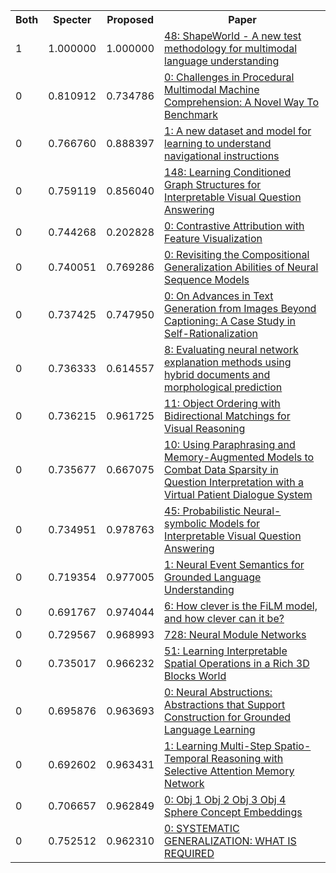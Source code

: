 <html><table><tr>
<th>Both</th>
<th>Specter</th>
<th>Proposed</th>
<th>Paper</th>
</tr>
<tr>
<td>1</td>
<td>1.000000</td>
<td>1.000000</td>
<td><a href="https://www.semanticscholar.org/paper/02218fcd3aece5a7bd19255d74b12f63dfa5c1a7">48: ShapeWorld - A new test methodology for multimodal language understanding</a></td>
</tr>
<tr>
<td>0</td>
<td>0.810912</td>
<td>0.734786</td>
<td><a href="https://www.semanticscholar.org/paper/49f802f99abf9595b79ece192ba1eb31c9c9ab8c">0: Challenges in Procedural Multimodal Machine Comprehension: A Novel Way To Benchmark</a></td>
</tr>
<tr>
<td>0</td>
<td>0.766760</td>
<td>0.888397</td>
<td><a href="https://www.semanticscholar.org/paper/6b4a24ee122cac55b3a8b6a1cf7080244cbdf4ba">1: A new dataset and model for learning to understand navigational instructions</a></td>
</tr>
<tr>
<td>0</td>
<td>0.759119</td>
<td>0.856040</td>
<td><a href="https://www.semanticscholar.org/paper/6ac33d3dcecbed17580509a34bccdff2425f7ed8">148: Learning Conditioned Graph Structures for Interpretable Visual Question Answering</a></td>
</tr>
<tr>
<td>0</td>
<td>0.744268</td>
<td>0.202828</td>
<td><a href="https://www.semanticscholar.org/paper/14647b6fcc52f68fffc593070be7068fd3f57d7f">0: Contrastive Attribution with Feature Visualization</a></td>
</tr>
<tr>
<td>0</td>
<td>0.740051</td>
<td>0.769286</td>
<td><a href="https://www.semanticscholar.org/paper/69078af65fc934f81fd340e9d1323d6c08194548">0: Revisiting the Compositional Generalization Abilities of Neural Sequence Models</a></td>
</tr>
<tr>
<td>0</td>
<td>0.737425</td>
<td>0.747950</td>
<td><a href="https://www.semanticscholar.org/paper/fe16c9d223dc09dc8e027d1b441f2845c00363a6">0: On Advances in Text Generation from Images Beyond Captioning: A Case Study in Self-Rationalization</a></td>
</tr>
<tr>
<td>0</td>
<td>0.736333</td>
<td>0.614557</td>
<td><a href="https://www.semanticscholar.org/paper/2cf6b719b5a0e7274864c427925a62e30de3fd0e">8: Evaluating neural network explanation methods using hybrid documents and morphological prediction</a></td>
</tr>
<tr>
<td>0</td>
<td>0.736215</td>
<td>0.961725</td>
<td><a href="https://www.semanticscholar.org/paper/90800d28c61854659fd8d813158ecac5653695fa">11: Object Ordering with Bidirectional Matchings for Visual Reasoning</a></td>
</tr>
<tr>
<td>0</td>
<td>0.735677</td>
<td>0.667075</td>
<td><a href="https://www.semanticscholar.org/paper/0f22f4fa7aa9194615ebcd2960eca047e761486e">10: Using Paraphrasing and Memory-Augmented Models to Combat Data Sparsity in Question Interpretation with a Virtual Patient Dialogue System</a></td>
</tr>
<tr>
<td>0</td>
<td>0.734951</td>
<td>0.978763</td>
<td><a href="https://www.semanticscholar.org/paper/cef77310f326bd30b172459dbecaedf228fc7b23">45: Probabilistic Neural-symbolic Models for Interpretable Visual Question Answering</a></td>
</tr>
<tr>
<td>0</td>
<td>0.719354</td>
<td>0.977005</td>
<td><a href="https://www.semanticscholar.org/paper/5a2c87cf55fd96a5ebac6b73ee8741b8bd7f8833">1: Neural Event Semantics for Grounded Language Understanding</a></td>
</tr>
<tr>
<td>0</td>
<td>0.691767</td>
<td>0.974044</td>
<td><a href="https://www.semanticscholar.org/paper/c792eebc581a3acf387aaa13626173032f79b706">6: How clever is the FiLM model, and how clever can it be?</a></td>
</tr>
<tr>
<td>0</td>
<td>0.729567</td>
<td>0.968993</td>
<td><a href="https://www.semanticscholar.org/paper/21c99706bb26e9012bfb4d8d48009a3d45af59b2">728: Neural Module Networks</a></td>
</tr>
<tr>
<td>0</td>
<td>0.735017</td>
<td>0.966232</td>
<td><a href="https://www.semanticscholar.org/paper/302ae0d991d62dee82b63530b487a50469810af4">51: Learning Interpretable Spatial Operations in a Rich 3D Blocks World</a></td>
</tr>
<tr>
<td>0</td>
<td>0.695876</td>
<td>0.963693</td>
<td><a href="https://www.semanticscholar.org/paper/797a4a72d1e8ec301d64fbb0c643b56562cbb133">0: Neural Abstructions: Abstractions that Support Construction for Grounded Language Learning</a></td>
</tr>
<tr>
<td>0</td>
<td>0.692602</td>
<td>0.963431</td>
<td><a href="https://www.semanticscholar.org/paper/83530220b52280e857a81cc9f8774e92bb6817c3">1: Learning Multi-Step Spatio-Temporal Reasoning with Selective Attention Memory Network</a></td>
</tr>
<tr>
<td>0</td>
<td>0.706657</td>
<td>0.962849</td>
<td><a href="https://www.semanticscholar.org/paper/c48f5af4fc9b858d25316fb04ca5b50b3090fa44">0: Obj 1 Obj 2 Obj 3 Obj 4 Sphere Concept Embeddings</a></td>
</tr>
<tr>
<td>0</td>
<td>0.752512</td>
<td>0.962310</td>
<td><a href="https://www.semanticscholar.org/paper/0d45e411a7b588b70b82f22b04c7ccfaef0e3fd7">0: SYSTEMATIC GENERALIZATION: WHAT IS REQUIRED</a></td>
</tr>
</table></html>
